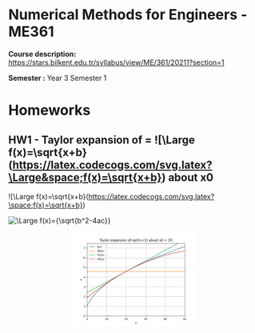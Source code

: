 # Numerical Methods for Engineers - ME361
**Course description:** https://stars.bilkent.edu.tr/syllabus/view/ME/361/20211?section=1

**Semester :** Year 3 Semester 1

# Homeworks

## HW1 - Taylor expansion of = ![\Large f(x)=\sqrt{x+b}(https://latex.codecogs.com/svg.latex?\Large&space;f(x)=\sqrt{x+b}) about x0 

![\Large f(x)=\sqrt{x+b}(https://latex.codecogs.com/svg.latex?\space;f(x)=\sqrt{x+b})

![\Large f(x)={\sqrt{b^2-4ac}}](https://latex.codecogs.com/svg.latex?\Large&space;f(x)={\sqrt{b^2-4ac}}) 

<p align="center">
  <img width=50% height=50% src="https://github.com/soly33tworks/ME-PHYS_Undergraduate_Courses/blob/main/ME361-Numerical_Methods_4_Engineers/assets/HW1%20fig%202.png?raw=true">
</p>

